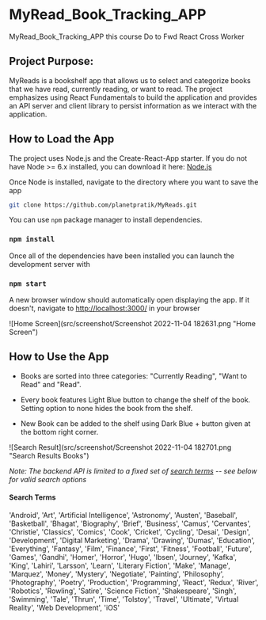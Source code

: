 # MyRead_Book_Tracking_APP


MyRead_Book_Tracking_APP this course Do to Fwd React Cross Worker


## Project Purpose:

MyReads is a bookshelf app that allows us to select and categorize books that we have read, currently reading, or want to read. The project emphasizes using React Fundamentals to build the application and provides an API server and client library to persist information as we interact with the application.

## How to Load the App

The project uses Node.js and the Create-React-App starter.  If you do not have Node >= 6.x installed, you can download it here: [Node.js](https://nodejs.org/en/)

Once Node is installed, navigate to the directory where you want to save the app
```sh
git clone https://github.com/planetpratik/MyReads.git
```
You can use ```npm``` package manager to install dependencies.
### ```npm install``` 

Once all of the dependencies have been installed you can launch the development server with

### ```npm start```  

A new browser window should automatically open displaying the app.  If it doesn't, navigate to [http://localhost:3000/](http://localhost:3000/) in your browser

![Home Screen](src/screenshot/Screenshot 2022-11-04 182631.png "Home Screen")

## How to Use the App
* Books are sorted into three categories:
"Currently Reading", "Want to Read" and "Read".
* Every book features Light Blue button to change the shelf of the book. Setting option to none hides the book from the shelf.


* New Book can be added to the shelf using Dark Blue + button given at the bottom right corner.



![Search Result](src/screenshot/Screenshot 2022-11-04 182701.png "Search Results Books")


*Note: The backend API is limited to a fixed set of [search terms](#search-terms)  -- see below for valid search options*
#### Search Terms
'Android', 'Art', 'Artificial Intelligence', 'Astronomy', 'Austen', 'Baseball', 'Basketball', 'Bhagat', 'Biography', 'Brief', 'Business', 'Camus', 'Cervantes', 'Christie', 'Classics', 'Comics', 'Cook', 'Cricket', 'Cycling', 'Desai', 'Design', 'Development', 'Digital Marketing', 'Drama', 'Drawing', 'Dumas', 'Education', 'Everything', 'Fantasy', 'Film', 'Finance', 'First', 'Fitness', 'Football', 'Future', 'Games', 'Gandhi', 'Homer', 'Horror', 'Hugo', 'Ibsen', 'Journey', 'Kafka', 'King', 'Lahiri', 'Larsson', 'Learn', 'Literary Fiction', 'Make', 'Manage', 'Marquez', 'Money', 'Mystery', 'Negotiate', 'Painting', 'Philosophy', 'Photography', 'Poetry', 'Production', 'Programming', 'React', 'Redux', 'River', 'Robotics', 'Rowling', 'Satire', 'Science Fiction', 'Shakespeare', 'Singh', 'Swimming', 'Tale', 'Thrun', 'Time', 'Tolstoy', 'Travel', 'Ultimate', 'Virtual Reality', 'Web Development', 'iOS'

